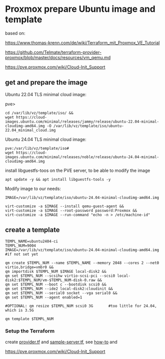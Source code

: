 # Proxmox prepare Ubuntu image and template


based on: 

https://www.thomas-krenn.com/de/wiki/Terraform_mit_Proxmox_VE_Tutorial

https://github.com/Telmate/terraform-provider-proxmox/blob/master/docs/resources/vm_qemu.md

https://pve.proxmox.com/wiki/Cloud-Init_Support



## get and prepare the image

Ubuntu 22.04 TLS minimal cloud image:

pve>
```
cd /var/lib/vz/template/iso/ &&
wget https://cloud-images.ubuntu.com/minimal/releases/jammy/release/ubuntu-22.04-minimal-cloudimg-amd64.img -O /var/lib/vz/template/iso/ubuntu-22.04_minimal_cloud.img
```

Ubuntu 24.04 TLS minimal cloud image: 

```
pve:/var/lib/vz/template/iso# 
wget https://cloud-images.ubuntu.com/minimal/releases/noble/release/ubuntu-24.04-minimal-cloudimg-amd64.img
```



install libguestfs-toos on the PVE server, to be able to modify the image
```
apt update -y && apt install libguestfs-tools -y
```

Modify image to our needs:
```
IMAGE=/var/lib/vz/template/iso/ubuntu-24.04-minimal-cloudimg-amd64.img

virt-customize -a $IMAGE --install qemu-guest-agent &&
virt-customize -a $IMAGE --root-password password:Proxmox &&
virt-customize -a $IMAGE --run-command "echo -n > /etc/machine-id"
```

## create a template


```
TEMPL_NAME=ubuntu2404-ci
TEMPL_NUM=9004
IMAGE=/var/lib/vz/template/iso/ubuntu-24.04-minimal-cloudimg-amd64.img       #if not set yet

qm create $TEMPL_NUM --name $TEMPL_NAME --memory 2048 --cores 2 --net0 virtio,bridge=vmbr0 &&
qm importdisk $TEMPL_NUM $IMAGE local-disk2 &&
qm set $TEMPL_NUM --scsihw virtio-scsi-pci --scsi0 local-disk2:$TEMPL_NUM/vm-$TEMPL_NUM-disk-0.raw &&
qm set $TEMPL_NUM --boot c --bootdisk scsi0 &&
qm set $TEMPL_NUM --ide2 local-disk2:cloudinit &&
qm set $TEMPL_NUM --serial0 socket --vga serial0 &&
qm set $TEMPL_NUM --agent enabled=1

#OPTIONAL: qm resize $TEMPL_NUM scsi0 3G       #too little for 24.04, which is 3.5G

qm template $TEMPL_NUM
```


### Setup the Terraform 

create [provider.tf](https://github.com/smirnov-mi/how-to/blob/main/proxmox/tf-mc-local/provider.tf) and 
[sample-server.tf](https://github.com/smirnov-mi/how-to/blob/main/proxmox/tf-mc-local/srv-ubuntu1.tf), 
see [how-to](https://github.com/smirnov-mi/how-to/tree/main/proxmox/tf-mc-local) and

https://pve.proxmox.com/wiki/Cloud-Init_Support



